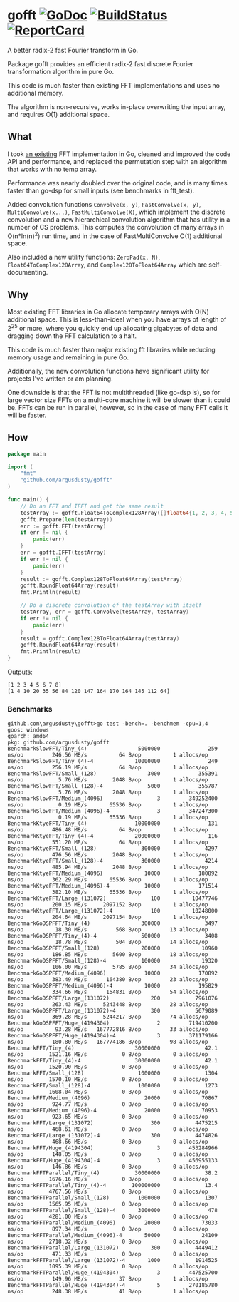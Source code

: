 # gofft [![GoDoc](https://godoc.org/github.com/argusdusty/gofft?status.svg)](https://godoc.org/github.com/argusdusty/gofft) [![BuildStatus](https://travis-ci.org/argusdusty/gofft.svg?branch=master)](https://travis-ci.org/argusdusty/gofft) [![ReportCard](https://goreportcard.com/badge/github.com/argusdusty/gofft)](https://goreportcard.com/report/github.com/argusdusty/gofft)
A better radix-2 fast Fourier transform in Go.

Package gofft provides an efficient radix-2 fast discrete Fourier transformation algorithm in pure Go.

This code is much faster than existing FFT implementations and uses no additional memory.

The algorithm is non-recursive, works in-place overwriting the input array, and requires O(1) additional space.

## What
I took [an existing](https://github.com/ktye/fft) FFT implementation in Go, cleaned and improved the code API and performance, and replaced the permutation step with an algorithm that works with no temp array.

Performance was nearly doubled over the original code, and is many times faster than go-dsp for small inputs (see benchmarks in fft_test).

Added convolution functions `Convolve(x, y)`, `FastConvolve(x, y)`, `MultiConvolve(x...)`, `FastMultiConvolve(X)`, which implement the discrete convolution and a new hierarchical convolution algorithm that has utility in a number of CS problems. This computes the convolution of many arrays in O(n\*ln(n)<sup>2</sup>) run time, and in the case of FastMultiConvolve O(1) additional space.

Also included a new utility functions: `ZeroPad(x, N)`, `Float64ToComplex128Array`, and `Complex128ToFloat64Array` which are self-documenting.

## Why
Most existing FFT libraries in Go allocate temporary arrays with O(N) additional space. This is less-than-ideal when you have arrays of length of 2<sup>25</sup> or more, where you quickly end up allocating gigabytes of data and dragging down the FFT calculation to a halt.

This code is much faster than major existing fft libraries while reducing memory usage and remaining in pure Go.

Additionally, the new convolution functions have significant utility for projects I've written or am planning.

One downside is that the FFT is not multithreaded (like go-dsp is), so for large vector size FFTs on a multi-core machine it will be slower than it could be. FFTs can be run in parallel, however, so in the case of many FFT calls it will be faster.

## How
```go
package main

import (
	"fmt"
	"github.com/argusdusty/gofft"
)

func main() {
	// Do an FFT and IFFT and get the same result
	testArray := gofft.Float64ToComplex128Array([]float64{1, 2, 3, 4, 5, 6, 7, 8})
	gofft.Prepare(len(testArray))
	err := gofft.FFT(testArray)
	if err != nil {
		panic(err)
	}
	err = gofft.IFFT(testArray)
	if err != nil {
		panic(err)
	}
	result := gofft.Complex128ToFloat64Array(testArray)
	gofft.RoundFloat64Array(result)
	fmt.Println(result)

	// Do a discrete convolution of the testArray with itself
	testArray, err = gofft.Convolve(testArray, testArray)
	if err != nil {
		panic(err)
	}
	result = gofft.Complex128ToFloat64Array(testArray)
	gofft.RoundFloat64Array(result)
	fmt.Println(result)
}
```

Outputs:
```
[1 2 3 4 5 6 7 8]
[1 4 10 20 35 56 84 120 147 164 170 164 145 112 64]
```

### Benchmarks
```
github.com\argusdusty\gofft>go test -bench=. -benchmem -cpu=1,4
goos: windows
goarch: amd64
pkg: github.com/argusdusty/gofft
BenchmarkSlowFFT/Tiny_(4)                5000000               259 ns/op         246.56 MB/s          64 B/op          1 allocs/op
BenchmarkSlowFFT/Tiny_(4)-4             10000000               249 ns/op         256.19 MB/s          64 B/op          1 allocs/op
BenchmarkSlowFFT/Small_(128)                3000            355391 ns/op           5.76 MB/s        2048 B/op          1 allocs/op
BenchmarkSlowFFT/Small_(128)-4              5000            355787 ns/op           5.76 MB/s        2048 B/op          1 allocs/op
BenchmarkSlowFFT/Medium_(4096)                 3         349252400 ns/op           0.19 MB/s       65536 B/op          1 allocs/op
BenchmarkSlowFFT/Medium_(4096)-4               3         347247300 ns/op           0.19 MB/s       65536 B/op          1 allocs/op
BenchmarkKtyeFFT/Tiny_(4)               10000000               131 ns/op         486.48 MB/s          64 B/op          1 allocs/op
BenchmarkKtyeFFT/Tiny_(4)-4             20000000               116 ns/op         551.20 MB/s          64 B/op          1 allocs/op
BenchmarkKtyeFFT/Small_(128)              300000              4297 ns/op         476.56 MB/s        2048 B/op          1 allocs/op
BenchmarkKtyeFFT/Small_(128)-4            300000              4214 ns/op         485.94 MB/s        2048 B/op          1 allocs/op
BenchmarkKtyeFFT/Medium_(4096)             10000            180892 ns/op         362.29 MB/s       65536 B/op          1 allocs/op
BenchmarkKtyeFFT/Medium_(4096)-4           10000            171514 ns/op         382.10 MB/s       65536 B/op          1 allocs/op
BenchmarkKtyeFFT/Large_(131072)              100          10477746 ns/op         200.15 MB/s     2097152 B/op          1 allocs/op
BenchmarkKtyeFFT/Large_(131072)-4            100          10248000 ns/op         204.64 MB/s     2097154 B/op          1 allocs/op
BenchmarkGoDSPFFT/Tiny_(4)                300000              3497 ns/op          18.30 MB/s         568 B/op         13 allocs/op
BenchmarkGoDSPFFT/Tiny_(4)-4              500000              3408 ns/op          18.78 MB/s         504 B/op         14 allocs/op
BenchmarkGoDSPFFT/Small_(128)             200000             10960 ns/op         186.85 MB/s        5600 B/op         18 allocs/op
BenchmarkGoDSPFFT/Small_(128)-4           100000             19320 ns/op         106.00 MB/s        5785 B/op         34 allocs/op
BenchmarkGoDSPFFT/Medium_(4096)            10000            170892 ns/op         383.49 MB/s      164380 B/op         23 allocs/op
BenchmarkGoDSPFFT/Medium_(4096)-4          10000            195829 ns/op         334.66 MB/s      164831 B/op         54 allocs/op
BenchmarkGoDSPFFT/Large_(131072)             200           7961076 ns/op         263.43 MB/s     5243448 B/op         28 allocs/op
BenchmarkGoDSPFFT/Large_(131072)-4           300           5679089 ns/op         369.28 MB/s     5244217 B/op         74 allocs/op
BenchmarkGoDSPFFT/Huge_(4194304)               2         719410200 ns/op          93.28 MB/s   167772816 B/op         33 allocs/op
BenchmarkGoDSPFFT/Huge_(4194304)-4             3         371179166 ns/op         180.80 MB/s   167774186 B/op         98 allocs/op
BenchmarkFFT/Tiny_(4)                   30000000              42.1 ns/op        1521.16 MB/s           0 B/op          0 allocs/op
BenchmarkFFT/Tiny_(4)-4                 30000000              42.1 ns/op        1520.90 MB/s           0 B/op          0 allocs/op
BenchmarkFFT/Small_(128)                 1000000              1304 ns/op        1570.10 MB/s           0 B/op          0 allocs/op
BenchmarkFFT/Small_(128)-4               1000000              1273 ns/op        1608.04 MB/s           0 B/op          0 allocs/op
BenchmarkFFT/Medium_(4096)                 20000             70867 ns/op         924.77 MB/s           0 B/op          0 allocs/op
BenchmarkFFT/Medium_(4096)-4               20000             70953 ns/op         923.65 MB/s           0 B/op          0 allocs/op
BenchmarkFFT/Large_(131072)                  300           4475215 ns/op         468.61 MB/s           0 B/op          0 allocs/op
BenchmarkFFT/Large_(131072)-4                300           4474826 ns/op         468.66 MB/s           0 B/op          0 allocs/op
BenchmarkFFT/Huge_(4194304)                    3         453284966 ns/op         148.05 MB/s           0 B/op          0 allocs/op
BenchmarkFFT/Huge_(4194304)-4                  3         456955133 ns/op         146.86 MB/s           0 B/op          0 allocs/op
BenchmarkFFTParallel/Tiny_(4)           30000000              38.2 ns/op        1676.16 MB/s           0 B/op          0 allocs/op
BenchmarkFFTParallel/Tiny_(4)-4        100000000              13.4 ns/op        4767.56 MB/s           0 B/op          0 allocs/op
BenchmarkFFTParallel/Small_(128)         1000000              1307 ns/op        1565.95 MB/s           0 B/op          0 allocs/op
BenchmarkFFTParallel/Small_(128)-4       3000000               478 ns/op        4281.00 MB/s           0 B/op          0 allocs/op
BenchmarkFFTParallel/Medium_(4096)         20000             73033 ns/op         897.34 MB/s           0 B/op          0 allocs/op
BenchmarkFFTParallel/Medium_(4096)-4       50000             24109 ns/op        2718.32 MB/s           0 B/op          0 allocs/op
BenchmarkFFTParallel/Large_(131072)          300           4449412 ns/op         471.33 MB/s           0 B/op          0 allocs/op
BenchmarkFFTParallel/Large_(131072)-4       1000           1914525 ns/op        1095.39 MB/s           0 B/op          0 allocs/op
BenchmarkFFTParallel/Huge_(4194304)            3         447525700 ns/op         149.96 MB/s          37 B/op          1 allocs/op
BenchmarkFFTParallel/Huge_(4194304)-4          5         270185780 ns/op         248.38 MB/s          41 B/op          1 allocs/op
```

